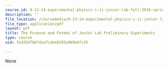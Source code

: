 ```yaml
---
course_id: 8-13-14-experimental-physics-i-ii-junior-lab-fall-2016-spring-2017
description: ''
file_location: /coursemedia/8-13-14-experimental-physics-i-ii-junior-lab-fall-2016-spring-2017/fe2d24f667daa7cabe8295a969b4fc35_MIT8_13-14F16_JLPrelim.pdf
file_type: application/pdf
layout: pdf
title: The Purpose and Format of Junior Lab Preliminary Experiments
type: course
uid: fe2d24f667daa7cabe8295a969b4fc35

---
```

None